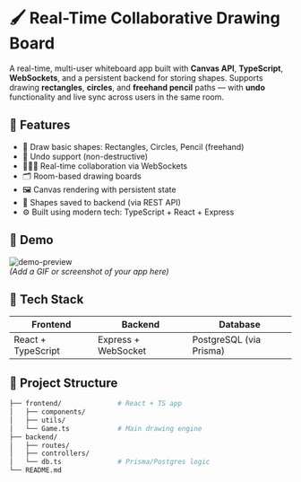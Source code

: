 # 🖌️ Real-Time Collaborative Drawing Board

A real-time, multi-user whiteboard app built with **Canvas API**, **TypeScript**, **WebSockets**, and a persistent backend for storing shapes. Supports drawing **rectangles**, **circles**, and **freehand pencil** paths — with **undo** functionality and live sync across users in the same room.

## 🚀 Features

- 🎨 Draw basic shapes: Rectangles, Circles, Pencil (freehand)
- 🔁 Undo support (non-destructive)
- 🧑‍🤝‍🧑 Real-time collaboration via WebSockets
- 🗂️ Room-based drawing boards
- 🖼️ Canvas rendering with persistent state
- 💾 Shapes saved to backend (via REST API)
- ⚙️ Built using modern tech: TypeScript + React + Express

## 📸 Demo

![demo-preview](./assets/demo.gif)  
*(Add a GIF or screenshot of your app here)*

## 🧱 Tech Stack

| Frontend          | Backend              | Database        |
|-------------------|----------------------|-----------------|
| React + TypeScript | Express + WebSocket  | PostgreSQL (via Prisma) |

## 📂 Project Structure

```bash
├── frontend/              # React + TS app
│   ├── components/
│   ├── utils/
│   └── Game.ts            # Main drawing engine
├── backend/
│   ├── routes/
│   ├── controllers/
│   └── db.ts              # Prisma/Postgres logic
└── README.md

 

